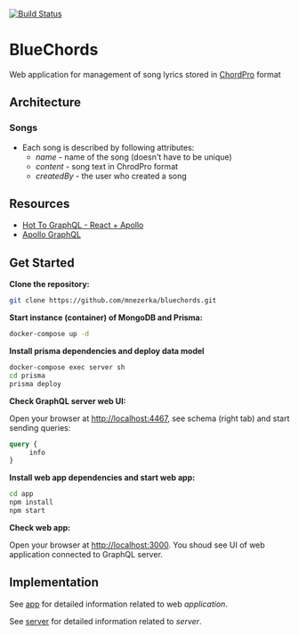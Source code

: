 [![Build Status](https://dev.azure.com/cvakiitho/bluechords/_apis/build/status/bluechords.bluechords?branchName=master)](https://dev.azure.com/cvakiitho/bluechords/_build/latest?definitionId=2&branchName=master)
# BlueChords

Web application for management of song lyrics stored in
[ChordPro](https://www.chordpro.org/chordpro/ChordPro-File-Format-Specification.html)
format

## Architecture

### Songs
* Each song is described by following attributes:
  * *name* - name of the song (doesn't have to be unique)
  * *content* - song text in ChrodPro format
  * *createdBy* - the user who created a song

## Resources ##

* [Hot To GraphQL - React + Apollo](https://www.howtographql.com/react-apollo)
* [Apollo GraphQL](https://www.apollographql.com)

## Get Started ##

**Clone the repository:**

```sh
git clone https://github.com/mnezerka/bluechords.git
```

**Start instance (container) of MongoDB and Prisma:**
```sh
docker-compose up -d
```

**Install prisma dependencies and deploy data model**

```sh
docker-compose exec server sh
cd prisma
prisma deploy
```

**Check GraphQL server web UI:**

Open your browser at [http://localhost:4467](http://localhost:4467), see schema
(right tab)  and start sending queries:

```graphql
query {
     info
}
```

**Install web app dependencies and start web app:**

```sh
cd app
npm install
npm start
```

**Check web app:**

Open your browser at [http://localhost:3000](http://localhost:3000). You shoud see
UI of web application connected to GraphQL server.

## Implementation ##

See [app](app/README.md) for detailed information related to web *application*.

See [server](server/README.md) for detailed information related to *server*.
